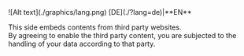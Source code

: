 <span id="langchange">
![Alt text](./graphics/lang.png) [DE](./?lang=de)|**EN**
</span>

This side embeds contents from third party websites.  
By agreeing to enable the third party content, you are subjected to the handling of your data according to that party.
<span class="md-policiessoundcloud"></span>
<span class="md-policiesvimeo"></span>
<span class="md-policiesyoutube"></span>
